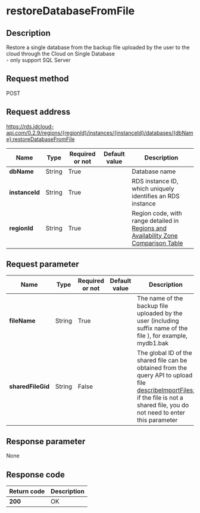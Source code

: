 # restoreDatabaseFromFile


## Description
Restore a single database from the backup file uploaded by the user to the cloud through the Cloud on Single Database<br>- only support SQL Server

## Request method
POST

## Request address
https://rds.jdcloud-api.com/0.2.9/regions/{regionId}/instances/{instanceId}/databases/{dbName}:restoreDatabaseFromFile

|Name|Type|Required or not|Default value|Description|
|---|---|---|---|---|
|**dbName**|String|True| |Database name|
|**instanceId**|String|True| |RDS instance ID, which uniquely identifies an RDS instance|
|**regionId**|String|True| |Region code, with range detailed in [Regions and Availability Zone Comparison Table](../Enum-Definitions/Regions-AZ.md)|

## Request parameter
|Name|Type|Required or not|Default value|Description|
|---|---|---|---|---|
|**fileName**|String|True| |The name of the backup file uploaded by the user (including suffix name of the file ), for example, mydb1.bak|
|**sharedFileGid**|String|False| |The global ID of the shared file can be obtained from the query API to upload file [describeImportFiles](../import/describeImportFiles.md); if the file is not a shared file, you do not need to enter this parameter|


## Response parameter
None



## Response code
|Return code|Description|
|---|---|
|**200**|OK|
